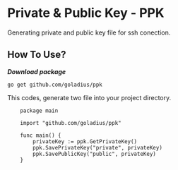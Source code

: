 <h1 style='text-align:center !importan; display:block !important;'>Private & Public Key - PPK</h1>

Generating private and public key file for ssh conection.

## How To Use?
***Download package***

```go get github.com/goladius/ppk```

This codes, generate two file into your project directory.
```
    package main
    
    import "github.com/goladius/ppk"
    
    func main() {
    	privateKey := ppk.GetPrivateKey()
    	ppk.SavePrivateKey("private", privateKey)
    	ppk.SavePublicKey("public", privateKey)
    }
```

